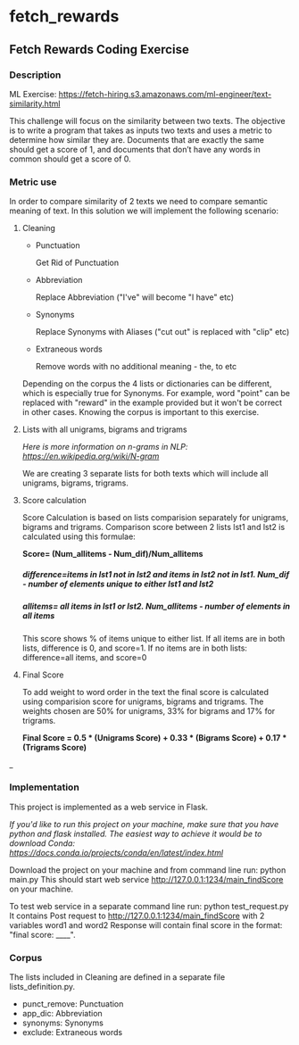 # fetch_rewards

## Fetch Rewards Coding Exercise
### Description
ML Exercise: https://fetch-hiring.s3.amazonaws.com/ml-engineer/text-similarity.html

This challenge will focus on the similarity between two texts. The objective is to write a program that takes as inputs two texts and uses a metric to determine how similar they are. Documents that are exactly the same should get a score of 1, and documents that don’t have any words in common should get a score of 0. 


### Metric use

In order to compare similarity of 2 texts we need to compare semantic meaning of text. In this solution we will implement the following scenario:

1. Cleaning
    * Punctuation
    
        Get Rid of Punctuation
    * Abbreviation
    
        Replace Abbreviation ("I've" will become "I have" etc)
    * Synonyms
    
        Replace Synonyms with Aliases ("cut out" is replaced with "clip" etc)
    * Extraneous words
    
        Remove words with no additional meaning - the, to etc
    
    Depending on the corpus the 4 lists or dictionaries can be different, which is especially true for Synonyms. For example, word "point" can be replaced with "reward" in the example provided but it won't be correct in other cases. Knowing the corpus is important to this exercise. 

2.  Lists with all unigrams, bigrams and trigrams

    _Here is more information on n-grams in NLP: https://en.wikipedia.org/wiki/N-gram_

    We are creating 3 separate lists for both texts which will include all unigrams, bigrams, trigrams.

3. Score calculation 

    Score Calculation is based on lists comparision separately for unigrams, bigrams and trigrams. 
    Comparison score between 2 lists lst1 and lst2 is calculated using this formulae:

    **Score= (Num_allitems - Num_dif)/Num_allitems**

    ##### difference=items in lst1 not in lst2 and items in lst2 not in lst1. Num_dif - number of elements unique to either lst1 and lst2
    ##### allitems= all items in lst1 or lst2. Num_allitems - number of elements in all items

    This score shows % of items unique to either list. If all items are in both lists, difference is 0, and score=1. If no items are in both lists: difference=all items, and score=0

4. Final Score 

    To add weight to word order in the text the final score is calculated using comparision score for unigrams, bigrams and trigrams. The weights chosen are 50% for unigrams, 33% for bigrams and 17% for trigrams. 

    **Final Score = 0.5 * (Unigrams Score) + 0.33 * (Bigrams Score) + 0.17 * (Trigrams Score)**

_


### Implementation

This project is implemented as a web service in Flask. 

_If you'd like to run this project on your machine, make sure that you have python and flask installed. The easiest way to achieve it would be to download Conda: https://docs.conda.io/projects/conda/en/latest/index.html_

Download the project on your machine and from command line run:
python main.py
This should start web service http://127.0.0.1:1234/main_findScore on your machine. 

To test web service in a separate command line run:
python test_request.py It contains Post request to http://127.0.0.1:1234/main_findScore with 2 variables word1 and word2
Response will contain final score in the format: "final score: ____".

### Corpus

The lists included in Cleaning are defined in a separate file lists_definition.py.

* punct_remove: Punctuation    
* app_dic: Abbreviation    
* synonyms: Synonyms      
* exclude: Extraneous words




